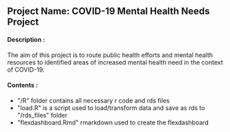 ## Project Name: COVID-19 Mental Health Needs Project

#### Description :  
The aim of this project is to route public health efforts and mental health resources to identified areas of increased mental health need in the context of COVID-19.

#### Contents :
 - "/R" folder contains all necessary r code and rds files
 - "load.R" is a script used to load/transform data and save as rds to "/rds_files" folder
 - "flexdashboard.Rmd" rmarkdown used to create the flexdashboard   
